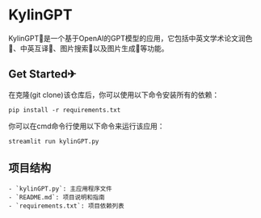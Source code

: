 # KylinGPT

KylinGPT💖是一个基于OpenAI的GPT模型的应用，它包括中英文学术论文润色🍔、中英互译🍟、图片搜索🌭以及图片生成🍕等功能。

## Get Started✈

在克隆(git clone)该仓库后，你可以使用以下命令安装所有的依赖：
```
pip install -r requirements.txt
```
你可以在cmd命令行使用以下命令来运行该应用：
```
streamlit run kylinGPT.py
```
## 项目结构
```
- `kylinGPT.py`: 主应用程序文件
- `README.md`: 项目说明和指南
- `requirements.txt`: 项目依赖列表

